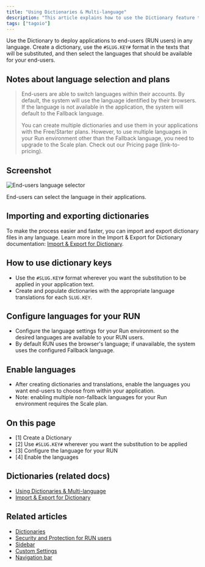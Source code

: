 ```yaml
---
title: "Using Dictionaries & Multi-language"
description: "This article explains how to use the Dictionary feature to deploy applications in multiple languages, how to reference dictionary keys in your application text, and notes on language selection and plan limitations."
tags: ["tagoio"]
---
```


Use the Dictionary to deploy applications to end-users (RUN users) in any language. Create a dictionary, use the `#SLUG.KEY#` format in the texts that will be substituted, and then select the languages that should be available for your end-users.

## Notes about language selection and plans

> End-users are able to switch languages within their accounts. By default, the system will use the language identified by their browsers. If the language is not available in the application, the system will default to the Fallback language.
>
> You can create multiple dictionaries and use them in your applications with the Free/Starter plans. However, to use multiple languages in your Run environment other than the Fallback language, you need to upgrade to the Scale plan. Check out our Pricing page (link-to-pricing).

## Screenshot
![End-users language selector](/docs_imagem/tagoio/using-dictionaries-multi-language-2.png)

End-users can select the language in their applications.

## Importing and exporting dictionaries

To make the process easier and faster, you can import and export dictionary files in any language. Learn more in the Import & Export for Dictionary documentation: [Import & Export for Dictionary](link-to-import-export-for-dictionary).

## How to use dictionary keys

- Use the `#SLUG.KEY#` format wherever you want the substitution to be applied in your application text.
- Create and populate dictionaries with the appropriate language translations for each `SLUG.KEY`.

## Configure languages for your RUN

- Configure the language settings for your Run environment so the desired languages are available to your RUN users.
- By default RUN uses the browser's language; if unavailable, the system uses the configured Fallback language.

## Enable languages

- After creating dictionaries and translations, enable the languages you want end-users to choose from within your application.
- Note: enabling multiple non-fallback languages for your Run environment requires the Scale plan.

## On this page

- [1] Create a Dictionary  
- [2] Use `#SLUG.KEY#` wherever you want the substitution to be applied  
- [3] Configure the language for your RUN  
- [4] Enable the languages

## Dictionaries (related docs)

- [Using Dictionaries & Multi-language](link-to-using-dictionaries-multi-language)  
- [Import & Export for Dictionary](link-to-import-export-for-dictionary)

## Related articles

- [Dictionaries](link-to-dictionaries)  
- [Security and Protection for RUN users](link-to-security-and-protection-for-run-users)  
- [Sidebar](link-to-sidebar)  
- [Custom Settings](link-to-custom-settings)  
- [Navigation bar](link-to-navigation-bar)